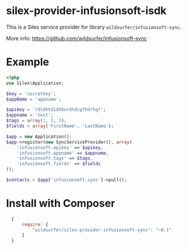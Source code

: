 silex-provider-infusionsoft-isdk
================================

This is a Silex service provider for library `wildsurfer/infusionsoft-sync`.

More info: https://github.com/wildsurfer/infusionsoft-sync

Example
=======

``` php
<?php
use Silex\Application;

$key = 'secretkey';
$appName = 'appname';

$apikey = 'rdtdhtdid56urdtdcgfhdrhgf';
$appname = 'test';
$tags = array(1, 2, 3);
$fields = array('FirstName', 'LastName');

$app = new Application();
$app->register(new SyncServiceProvider(), array(
    'infusionsoft.apikey' => $apikey,
    'infusionsoft.appname' => $appname,
    'infusionsoft.tags' => $tags,
    'infusionsoft.fields' => $fields
));

$contacts = $app['infusionsoft.sync']->pull();

```

Install with Composer
=====================

``` js
  {
      require: {
          "wildsurfer/silex-provider-infusionsoft-sync": "~0.1"
      }
  }
```
